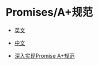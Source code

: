 # Promises/A+规范

- [英文](http://promisesaplus.com/)
- [中文](http://www.ituring.com.cn/article/66566)

- [深入实现Promise A+规范](http://www.shaynegui.com/promise-aplus-implementation/)